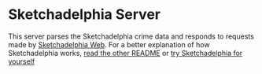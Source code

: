 # Sketchadelphia Server
This server parses the Sketchadelphia crime data and responds to requests made by [Sketchadelphia Web](https://github.com/brendanmanning/Sketchadelphia). For a better explanation of how Sketchadelphia works, [read the other README](https://github.com/brendanmanning/Sketchadelphia) or [try Sketchadelphia for yourself](http://sketchadelphia.com/?demo=1&ref=GitHub&campaign=github-sketchadelphia-server)
